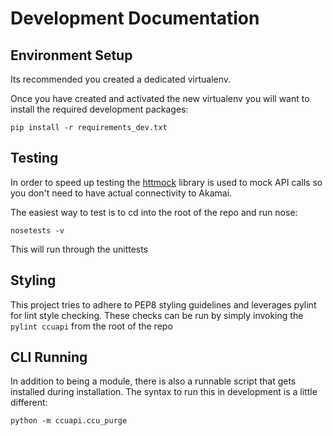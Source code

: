 # Development Documentation

## Environment Setup
Its recommended you created a dedicated virtualenv.

Once you have created and activated the new virtualenv you will want to
install the required development packages:

    pip install -r requirements_dev.txt

## Testing
In order to speed up testing the [httmock](https://pypi.python.org/pypi/httmock)
library is used to mock API calls so you don't need to have actual connectivity
to Akamai.

The easiest way to test is to cd into the root of the repo and run nose:

    nosetests -v

This will run through the unittests

## Styling
This project tries to adhere to PEP8 styling guidelines and leverages pylint
for lint style checking. These checks can be run by simply invoking the
`pylint ccuapi` from the root of the repo

## CLI Running
In addition to being a module, there is also a runnable script that gets
installed during installation. The syntax to run this in development is a little
different:

    python -m ccuapi.ccu_purge
